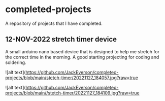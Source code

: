 # completed-projects
A repository of projects that I have completed.

## 12-NOV-2022 stretch timer device
A small arduino nano based device that is designed to help me stretch for the correct time in the morning. A good starting projecting for coding and soldering.

![alt text](https://github.com/JackEverson/completed-projects/blob/main/stetch-timer/20221127_184057.jpg?raw=true

![alt text](https://github.com/JackEverson/completed-projects/blob/main//stetch-timer/20221127_184109.jpg?raw=true

